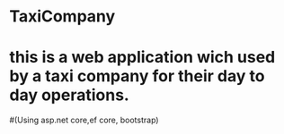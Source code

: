 # TaxiCompany
# this is a web application wich used by a taxi company for their day to day operations.
#(Using asp.net core,ef core, bootstrap)
